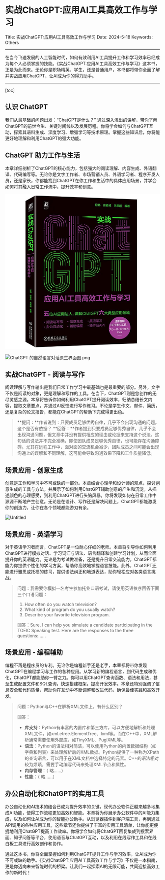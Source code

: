 # 实战ChatGPT:应用AI工具高效工作与学习

Title: 实战ChatGPT:应用AI工具高效工作与学习
Date: 2024-5-18
Keywords: Others

---

在当今飞速发展的人工智能时代，如何有效利用AI工具提升工作和学习效率已经成为每个人必须掌握的技能。《实战ChatGPT:应用AI工具高效工作与学习》这本书，正是为此而来。无论你是职场精英、学生，还是普通用户，本书都将带你全面了解并实战应用ChatGPT，让AI成为你的得力助手。

---

[toc]

## 认识 ChatGPT

我们从最基础的问题出发：“ChatGPT是什么？” 通过深入浅出的讲解，带你了解ChatGPT的前世今生、关键时间线以及发展历程。你将学会如何与ChatGPT互动，探索其语料生成、深度学习、增强学习等技术原理。掌握这些知识后，你将能更好地理解和利用ChatGPT的强大功能。

## ChatGPT 助力工作与生活

本章详细剖析了ChatGPT的核心能力，包括强大的阅读理解、内容生成、外语翻译、代码编写等。无论你是文字工作者、市场营销人员、外语学习者、程序开发人员，还是家长，你都能找到ChatGPT在你工作和生活中的具体应用场景，并学会如何将其融入日常工作流中，提升效率和创意。

![Untitled](%E5%AE%9E%E6%88%98ChatGPT%20%E5%BA%94%E7%94%A8AI%E5%B7%A5%E5%85%B7%E9%AB%98%E6%95%88%E5%B7%A5%E4%BD%9C%E4%B8%8E%E5%AD%A6%E4%B9%A0%20661d37c01a874875bd31c65dbb77dbc8/Untitled.jpeg)

![ChatGPT 的自然语言对话原生界面图.png](%E5%AE%9E%E6%88%98ChatGPT%20%E5%BA%94%E7%94%A8AI%E5%B7%A5%E5%85%B7%E9%AB%98%E6%95%88%E5%B7%A5%E4%BD%9C%E4%B8%8E%E5%AD%A6%E4%B9%A0%20661d37c01a874875bd31c65dbb77dbc8/ChatGPT_%25E7%259A%2584%25E8%2587%25AA%25E7%2584%25B6%25E8%25AF%25AD%25E8%25A8%2580%25E5%25AF%25B9%25E8%25AF%259D%25E5%258E%259F%25E7%2594%259F%25E7%2595%258C%25E9%259D%25A2%25E5%259B%25BE.png)

## 实战ChatGPT - 阅读与写作

阅读理解与写作输出是我们日常工作学习中最基础也是最重要的部分。另外，文字不仅是阅读的对象，更是理解和写作的工具。在当下，ChatGPT则是您创作的无尽灵感之源。本章将告诉你如何利用ChatGPT提升阅读效率，归纳总结长文内容，提取文章要点，并通过AI反馈进行写作练习。不论是学生作文、邮件、简历，还是复杂的论文报告，都能在ChatGPT的帮助下完成得更出色。

> **提问：**作者说到：只要成员足够优秀自律，几乎不会出现沟通的问题。这个是否有依据？
> **回答：**作者提到只要成员足够优秀自律，几乎不会出现沟通问题，但文章中并没有提供相应的理由或论据来支持这个说法。这句话的说法并不完全准确，即使团队成员足够优秀自律，也可能存在沟通障碍。尤其在远程工作中，面对面的交流机会减少，团队成员之间可能会出现沟通上的误解和不同理解，这可能会导致沟通效果下降和工作质量降低。

## 场景应用 - 创意生成

创意是工作和学习中不可或缺的一部分。本章结合心理学和设计师的观点，探讨创意生成的工具与方法，并展示了如何利用ChatGPT辅助创意的产生和沉淀。从描述颜色的心理感受，到利用ChatGPT进行头脑风暴，你将发现如何在日常工作中源源不断地产生创意。无论是在设计、写作还是解决问题上，ChatGPT都能激发你的创造力，让你在各个领域都能游刃有余。

![Untitled](%E5%AE%9E%E6%88%98ChatGPT%20%E5%BA%94%E7%94%A8AI%E5%B7%A5%E5%85%B7%E9%AB%98%E6%95%88%E5%B7%A5%E4%BD%9C%E4%B8%8E%E5%AD%A6%E4%B9%A0%20661d37c01a874875bd31c65dbb77dbc8/Untitled.png)

## 场景应用 - 英语学习

对于英语学习者而言，ChatGPT是一位耐心仔细的老师。本章将引导你如何利用ChatGPT进行模拟对话、学习词汇与语法、语言翻译和创建学习计划，从而全面提升你的英语能力。无论是为考试做准备，还是提升日常交流能力，ChatGPT都能为你提供个性化的学习方案，帮助你高效地掌握语言技能。此外，ChatGPT还能进行雅思或托福的练习，提供语法纠正和地道表达，助你轻松应对各类语言挑战。

> 问题：我需要你模拟一名考生参加托业口语考试，请使用英语依序回答下面三个口语问题：
>
> 1. How often do you watch television?
> 2. What kind of program do you usually watch?
> 3. Describe your favorite television program.
>
> 回答：Sure, I can help you simulate a candidate participating in the TOEIC Speaking test. Here are the responses to the three questions:……

## 场景应用 - 编程辅助

编程不再是程序员的专利。无论你是编程新手还是老手，本章都将带你发现ChatGPT在编程学习与工作的各种应用。从学习新的编程语言，到代码生成和优化，ChatGPT都能助你一臂之力。你可以用ChatGPT查询函数、语法和用法，甚至生成配置文件和SQL查询，快速搭建框架，提高开发效率。本章还特别强调了信息安全和代码质量，帮助你在互动中不断调整和改进代码，确保最佳实践和高效开发。

> 问题：Python与C++在解析XML文件上，有什么区别？
>
> 回答：
>
> - **库支持**：Python有丰富的内置库和第三方库，可以方便地解析和处理XML文件，如xml.etree.ElementTree、lxml等。而在C++中，XML解析通常需要使用外部库，如TinyXML、PugiXML等。
> - **语法**：Python的语法相对简洁，可以使用Python的内置数据结构（如字典和列表）来处理解析后的XML数据。Python提供了一种称为XPath的查询语言，可以用于在XML文档中选择特定的元素。C++的语法相对较为烦琐，需要手动编写代码来处理XML节点和属性。
> - **内存管理**：（ 略……）
> - **性能**：（ 略……）

## 办公自动化和ChatGPT的实用工具

办公自动化和AI技术的结合已成为提升效率的关键，现代办公软件正越来越多地集成AI功能，使得工作流程更加高效和智能。本章将为你展示办公软件中的AI能力集成，以及如何让AI成为你的智能办公助手。从浏览器插件到客户端工具，再到通过API调用的各种应用工具，这些章节还你提供了丰富的实用工具清单，让你能更便捷地利用ChatGPT提高工作效率。你将学会如何将ChatGPT回复集成到搜索界面、知乎问答等平台，使用语音与ChatGPT互动，以及利用在线写作工具和在线白板工具进行高效创作和协作。

通过这本书，你将全面掌握如何利用ChatGPT提升工作与学习效率，让AI成为你不可或缺的助手。《实战ChatGPT:应用AI工具高效工作与学习》不仅是一本指南，更是你迈向未来智能时代的桥梁。让我们一起探索AI的无限可能，共同迎接高效工作的新时代！
